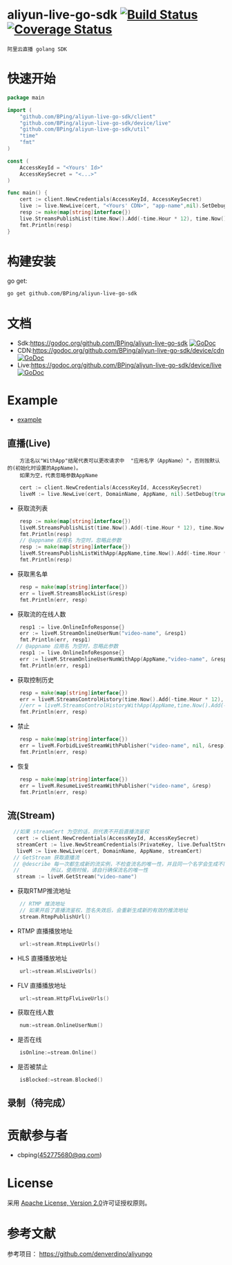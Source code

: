 # aliyun-live-go-sdk [![Build Status](https://travis-ci.org/BPing/aliyun-live-go-sdk.svg?branch=master)](https://travis-ci.org/BPing/aliyun-live-go-sdk) [![Coverage Status](https://coveralls.io/repos/github/BPing/aliyun-live-go-sdk/badge.svg?branch=master)](https://coveralls.io/github/BPing/aliyun-live-go-sdk?branch=master)
    阿里云直播 golang SDK

# 快速开始

```go
package main

import (
    "github.com/BPing/aliyun-live-go-sdk/client"
    "github.com/BPing/aliyun-live-go-sdk/device/live"
    "github.com/BPing/aliyun-live-go-sdk/util"
    "time"
    "fmt"
)

const (
    AccessKeyId = "<Yours' Id>"
    AccessKeySecret = "<...>"
)

func main() {
    cert := client.NewCredentials(AccessKeyId, AccessKeySecret)
    live := live.NewLive(cert, "<Yours' CDN>", "app-name",nil).SetDebug(true)
    resp := make(map[string]interface{})
    live.StreamsPublishList(time.Now().Add(-time.Hour * 12), time.Now(), &resp)
    fmt.Println(resp)
}
```
 
# 构建安装

go get:

```sh
go get github.com/BPing/aliyun-live-go-sdk
```

# 文档
* Sdk:https://godoc.org/github.com/BPing/aliyun-live-go-sdk [![GoDoc](https://godoc.org/github.com/BPing/aliyun-live-go-sdk?status.svg)](https://godoc.org/github.com/BPing/aliyun-live-go-sdk)
* CDN:https://godoc.org/github.com/BPing/aliyun-live-go-sdk/device/cdn   [![GoDoc](https://godoc.org/github.com/BPing/aliyun-live-go-sdk/device/cdn?status.svg)](https://godoc.org/github.com/BPing/aliyun-live-go-sdk/device/cdn)
* Live:https://godoc.org/github.com/BPing/aliyun-live-go-sdk/device/live [![GoDoc](https://godoc.org/github.com/BPing/aliyun-live-go-sdk/device/live?status.svg)](https://godoc.org/github.com/BPing/aliyun-live-go-sdk/device/live)

# Example
* [example](https://github.com/BPing/aliyun-live-go-sdk/tree/master/example)

## 直播(Live)

        方法名以"WithApp"结尾代表可以更改请求中  "应用名字（AppName）"，否则按默认的(初始化时设置的AppName)。
        如果为空，代表忽略参数AppName

```go
    cert := client.NewCredentials(AccessKeyId, AccessKeySecret)
    liveM := live.NewLive(cert, DomainName, AppName, nil).SetDebug(true)
```

* 获取流列表
```go
    resp := make(map[string]interface{})
    liveM.StreamsPublishList(time.Now().Add(-time.Hour * 12), time.Now(), &resp)
    fmt.Println(resp)
    // @appname 应用名 为空时，忽略此参数
    resp := make(map[string]interface{})
    liveM.StreamsPublishListWithApp(AppName,time.Now().Add(-time.Hour * 12), time.Now(), &resp)
    fmt.Println(resp)
```

* 获取黑名单
```go
    resp = make(map[string]interface{})
    err = liveM.StreamsBlockList(&resp)
    fmt.Println(err, resp)
```

* 获取流的在线人数
```go
    resp1 := live.OnlineInfoResponse{}
    err := liveM.StreamOnlineUserNum("video-name", &resp1)
    fmt.Println(err, resp1)  
   // @appname 应用名 为空时，忽略此参数
    resp1 := live.OnlineInfoResponse{}
    err := liveM.StreamOnlineUserNumWithApp(AppName,"video-name", &resp1)
    fmt.Println(err, resp1)  
```

* 获取控制历史
```go
    resp = make(map[string]interface{})
    err = liveM.StreamsControlHistory(time.Now().Add(-time.Hour * 12), time.Now(), &resp)
    //err = liveM.StreamsControlHistoryWithApp(AppName,time.Now().Add(-time.Hour * 12), time.Now(), &resp)
    fmt.Println(err, resp)
```

* 禁止
```go
    resp = make(map[string]interface{})
    err = liveM.ForbidLiveStreamWithPublisher("video-name", nil, &resp)
    fmt.Println(err, resp)
```

* 恢复
```go
    resp = make(map[string]interface{})
    err = liveM.ResumeLiveStreamWithPublisher("video-name", &resp)
    fmt.Println(err, resp)
```

## 流(Stream)
```go
  //如果 streamCert 为空的话，则代表不开启直播流鉴权
   cert := client.NewCredentials(AccessKeyId, AccessKeySecret)
   streamCert := live.NewStreamCredentials(PrivateKey, live.DefualtStreamTimeout)
   liveM := live.NewLive(cert, DomainName, AppName, streamCert)
  // GetStream 获取直播流
  // @describe 每一次都生成新的流实例，不检查流名的唯一性，并且同一个名字会生成不同的实例的，
  //          所以，使用时候，请自行确保流名的唯一性
   stream := liveM.GetStream("video-name")
```

* 获取RTMP推流地址
```go
    // RTMP 推流地址
    // 如果开启了直播流鉴权，签名失效后，会重新生成新的有效的推流地址
    stream.RtmpPublishUrl()
```

* RTMP 直播播放地址
```go
    url:=stream.RtmpLiveUrls()
```

* HLS 直播播放地址
```go
    url:=stream.HlsLiveUrls()
```

* FLV 直播播放地址
```go
    url:=stream.HttpFlvLiveUrls()
```

* 获取在线人数
```go
    num:=stream.OnlineUserNum()
```

* 是否在线
```go
    isOnline:=stream.Online()
```

* 是否被禁止
```go
    isBlocked:=stream.Blocked()
```

## 录制（待完成）

# 贡献参与者
* cbping(452775680@qq.com)

# License
 采用 [Apache License, Version 2.0](https://github.com/denverdino/aliyungo/blob/master/LICENSE.txt)许可证授权原则。
 
# 参考文献
参考项目： https://github.com/denverdino/aliyungo
